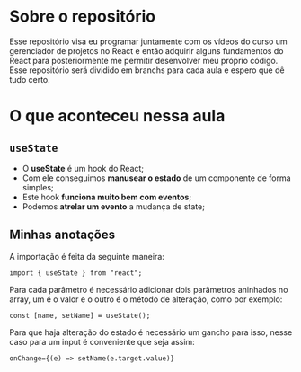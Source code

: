 # Sobre o repositório
Esse repositório visa eu programar juntamente com os vídeos do curso um gerenciador de projetos no React e então adquirir alguns fundamentos do React para posteriormente me permitir desenvolver meu próprio código. Esse repositório será dividido em branchs para cada aula e espero que dê tudo certo.

# O que aconteceu nessa aula

## `useState`

- O **useState** é um hook do React;
- Com ele conseguimos **manusear o estado** de um componente de forma simples;
- Este hook **funciona muito bem com eventos**;
- Podemos **atrelar um evento** a mudança de state;

## Minhas anotações

A importação é feita da seguinte maneira:
```
import { useState } from "react";
```

Para cada parâmetro é necessário adicionar dois parâmetros aninhados no array, um é o valor e o outro é o método de alteração, como por exemplo:
```
const [name, setName] = useState();
```

Para que haja alteração do estado é necessário um gancho para isso, nesse caso para um input é conveniente que seja assim:
```
onChange={(e) => setName(e.target.value)}
```

